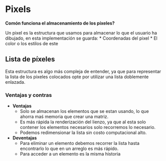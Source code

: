# Pixels
**Comón funciona el almacenamiento de los píxeles?**

Un pixel es la estructura que usamos para almacenar lo que
el usuario ha dibujado, en esta implementación se guarda:
    * Coordenadas del pixel
    * El color o los estilos de este

## Lista de píxeles
Esta estructura es algo más compleja de entender, ya que para
representar la lista de los pixeles colocados opte por utilizar una 
lista doblemente enlazada.

### Ventajas y contras
* **Ventajas**
    * Solo se almacenan los elementos que se estan usando, lo que
    ahorra maś memoria que crear una matriz.
    * Es más rápida la renderización del lienzo, ya que al esta solo
    contener los elementos necesarios solo recorremos lo necesario.
    * Podemos redimensionar la lista sin costo computacional alto.
* **Deventajas**
    * Para eliminar un elemento debemos recorrer la lista hasta encontrarlo
    lo que en un arreglo es más rápido.
    * Para acceder a un elemento es la misma historia

